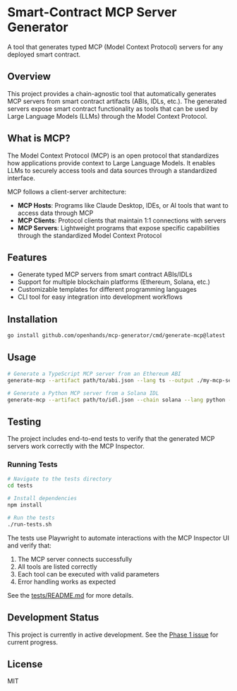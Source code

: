 # Smart-Contract MCP Server Generator

A tool that generates typed MCP (Model Context Protocol) servers for any deployed smart contract.

## Overview

This project provides a chain-agnostic tool that automatically generates MCP servers from smart contract artifacts (ABIs, IDLs, etc.). The generated servers expose smart contract functionality as tools that can be used by Large Language Models (LLMs) through the Model Context Protocol.

## What is MCP?

The Model Context Protocol (MCP) is an open protocol that standardizes how applications provide context to Large Language Models. It enables LLMs to securely access tools and data sources through a standardized interface.

MCP follows a client-server architecture:
- **MCP Hosts**: Programs like Claude Desktop, IDEs, or AI tools that want to access data through MCP
- **MCP Clients**: Protocol clients that maintain 1:1 connections with servers
- **MCP Servers**: Lightweight programs that expose specific capabilities through the standardized Model Context Protocol

## Features

- Generate typed MCP servers from smart contract ABIs/IDLs
- Support for multiple blockchain platforms (Ethereum, Solana, etc.)
- Customizable templates for different programming languages
- CLI tool for easy integration into development workflows

## Installation

```bash
go install github.com/openhands/mcp-generator/cmd/generate-mcp@latest
```

## Usage

```bash
# Generate a TypeScript MCP server from an Ethereum ABI
generate-mcp --artifact path/to/abi.json --lang ts --output ./my-mcp-server

# Generate a Python MCP server from a Solana IDL
generate-mcp --artifact path/to/idl.json --chain solana --lang python --output ./my-mcp-server
```

## Testing

The project includes end-to-end tests to verify that the generated MCP servers work correctly with the MCP Inspector.

### Running Tests

```bash
# Navigate to the tests directory
cd tests

# Install dependencies
npm install

# Run the tests
./run-tests.sh
```

The tests use Playwright to automate interactions with the MCP Inspector UI and verify that:
1. The MCP server connects successfully
2. All tools are listed correctly
3. Each tool can be executed with valid parameters
4. Error handling works as expected

See the [tests/README.md](tests/README.md) for more details.

## Development Status

This project is currently in active development. See the [Phase 1 issue](https://github.com/openhands/mcp-generator/issues/1) for current progress.

## License

MIT